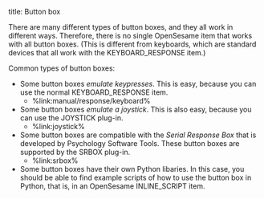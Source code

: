 title: Button box

There are many different types of button boxes, and they all work in different ways. Therefore, there is no single OpenSesame item that works with all button boxes. (This is different from keyboards, which are standard devices that all work with the KEYBOARD_RESPONSE item.)

Common types of button boxes:

- Some button boxes *emulate keypresses*. This is easy, because you can use the normal KEYBOARD_RESPONSE item.
	- %link:manual/response/keyboard%
- Some button boxes *emulate a joystick*. This is also easy, because you can use the JOYSTICK plug-in.
	- %link:joystick%
- Some button boxes are compatible with the *Serial Response Box* that is developed by Psychology Software Tools. These button boxes are supported by the SRBOX plug-in.
	- %link:srbox%
- Some button boxes have their own Python libaries. In this case, you should be able to find example scripts of how to use the button box in Python, that is, in an OpenSesame INLINE_SCRIPT item.
